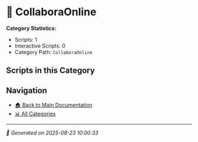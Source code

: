 # 📁 CollaboraOnline

**Category Statistics:**
- Scripts: 1
- Interactive Scripts: 0
- Category Path: `CollaboraOnline`

## Scripts in this Category


## Navigation

- [🏠 Back to Main Documentation](README.md)
- [📊 All Categories](README.md#-categories)

---

*📅 Generated on 2025-08-23 10:00:33*
